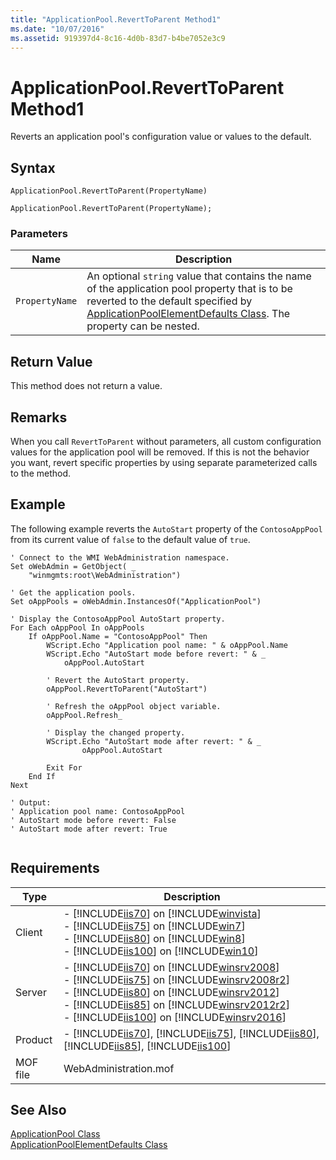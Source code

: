 ```yaml
---
title: "ApplicationPool.RevertToParent Method1"
ms.date: "10/07/2016"
ms.assetid: 919397d4-8c16-4d0b-83d7-b4be7052e3c9
---
```

# ApplicationPool.RevertToParent Method1
Reverts an application pool's configuration value or values to the default.  
  
## Syntax  
  
```vbs  
ApplicationPool.RevertToParent(PropertyName)  
```  
  
```jscript#  
ApplicationPool.RevertToParent(PropertyName);  
```  
  
### Parameters  
  
|Name|Description|  
|----------|-----------------|  
|`PropertyName`|An optional `string` value that contains the name of the application pool property that is to be reverted to the default specified by [ApplicationPoolElementDefaults Class](../wmi-provider/applicationpoolelementdefaults-class.md). The property can be nested.|  
  
## Return Value  
 This method does not return a value.  
  
## Remarks  
 When you call `RevertToParent` without parameters, all custom configuration values for the application pool will be removed. If this is not the behavior you want, revert specific properties by using separate parameterized calls to the method.  
  
## Example  
 The following example reverts the `AutoStart` property of the `ContosoAppPool` from its current value of `false` to the default value of `true`.  
  
```  
' Connect to the WMI WebAdministration namespace.  
Set oWebAdmin = GetObject( _  
    "winmgmts:root\WebAdministration")  
  
' Get the application pools.  
Set oAppPools = oWebAdmin.InstancesOf("ApplicationPool")  
  
' Display the ContosoAppPool AutoStart property.  
For Each oAppPool In oAppPools  
    If oAppPool.Name = "ContosoAppPool" Then  
        WScript.Echo "Application pool name: " & oAppPool.Name  
        WScript.Echo "AutoStart mode before revert: " & _  
            oAppPool.AutoStart  
  
        ' Revert the AutoStart property.  
        oAppPool.RevertToParent("AutoStart")  
  
        ' Refresh the oAppPool object variable.  
        oAppPool.Refresh_  
  
        ' Display the changed property.  
        WScript.Echo "AutoStart mode after revert: " & _  
                oAppPool.AutoStart  
  
        Exit For  
    End If  
Next  
  
' Output:  
' Application pool name: ContosoAppPool  
' AutoStart mode before revert: False  
' AutoStart mode after revert: True  
  
```  
  
## Requirements  
  
|Type|Description|  
|----------|-----------------|  
|Client|-   [!INCLUDE[iis70](../wmi-provider/includes/iis70-md.md)] on [!INCLUDE[winvista](../wmi-provider/includes/winvista-md.md)]<br />-   [!INCLUDE[iis75](../wmi-provider/includes/iis75-md.md)] on [!INCLUDE[win7](../wmi-provider/includes/win7-md.md)]<br />-   [!INCLUDE[iis80](../wmi-provider/includes/iis80-md.md)] on [!INCLUDE[win8](../wmi-provider/includes/win8-md.md)]<br />-   [!INCLUDE[iis100](../wmi-provider/includes/iis100-md.md)] on [!INCLUDE[win10](../wmi-provider/includes/win10-md.md)]|  
|Server|-   [!INCLUDE[iis70](../wmi-provider/includes/iis70-md.md)] on [!INCLUDE[winsrv2008](../wmi-provider/includes/winsrv2008-md.md)]<br />-   [!INCLUDE[iis75](../wmi-provider/includes/iis75-md.md)] on [!INCLUDE[winsrv2008r2](../wmi-provider/includes/winsrv2008r2-md.md)]<br />-   [!INCLUDE[iis80](../wmi-provider/includes/iis80-md.md)] on [!INCLUDE[winsrv2012](../wmi-provider/includes/winsrv2012-md.md)]<br />-   [!INCLUDE[iis85](../wmi-provider/includes/iis85-md.md)] on [!INCLUDE[winsrv2012r2](../wmi-provider/includes/winsrv2012r2-md.md)]<br />-   [!INCLUDE[iis100](../wmi-provider/includes/iis100-md.md)] on [!INCLUDE[winsrv2016](../wmi-provider/includes/winsrv2016-md.md)]|  
|Product|-   [!INCLUDE[iis70](../wmi-provider/includes/iis70-md.md)], [!INCLUDE[iis75](../wmi-provider/includes/iis75-md.md)], [!INCLUDE[iis80](../wmi-provider/includes/iis80-md.md)], [!INCLUDE[iis85](../wmi-provider/includes/iis85-md.md)], [!INCLUDE[iis100](../wmi-provider/includes/iis100-md.md)]|  
|MOF file|WebAdministration.mof|  
  
## See Also  
 [ApplicationPool Class](../wmi-provider/applicationpool-class.md)   
 [ApplicationPoolElementDefaults Class](../wmi-provider/applicationpoolelementdefaults-class.md)